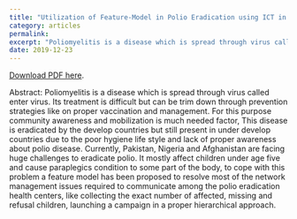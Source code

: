 ```yaml
---
title: "Utilization of Feature-Model in Polio Eradication using ICT in Healthcare"
category: articles
permalink:
excerpt: "Poliomyelitis is a disease which is spread through virus called enter virus. Its treatment is difficult but can be trim down through prevention strategies like on proper vaccination and management. For this purpose community awareness and mobilization is much needed factor, This disease is eradicated by the develop countries but still present in under develop countries due to the poor hygiene life style and lack of proper awareness about polio disease. Currently, Pakistan, Nigeria and Afghanistan are facing huge challenges to eradicate polio. It mostly affect children under age five and cause paraplegics condition to some part of the body, to cope with this problem a feature model has been proposed to resolve most of the network management issues required to communicate among the polio eradication health centers, like collecting the exact number of affected, missing and refusal children, launching a campaign in a proper hierarchical approach."
date: 2019-12-23
---
```


<a href="https://ieeexplore.ieee.org/document/9067582">Download PDF here</a>.

Abstract: Poliomyelitis is a disease which is spread through virus called enter virus. Its treatment is difficult but can be trim down through prevention strategies like on proper vaccination and management. For this purpose community awareness and mobilization is much needed factor, This disease is eradicated by the develop countries but still present in under develop countries due to the poor hygiene life style and lack of proper awareness about polio disease. Currently, Pakistan, Nigeria and Afghanistan are facing huge challenges to eradicate polio. It mostly affect children under age five and cause paraplegics condition to some part of the body, to cope with this problem a feature model has been proposed to resolve most of the network management issues required to communicate among the polio eradication health centers, like collecting the exact number of affected, missing and refusal children, launching a campaign in a proper hierarchical approach.



